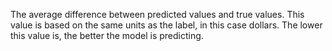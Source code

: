 The average difference between predicted values and true values. This value is based on the same units as the label, in this case dollars. The lower this value is, the better the model is predicting.